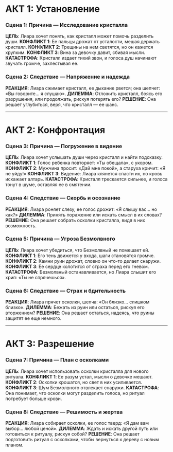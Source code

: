 # АКТ 1: Установление
### Сцена 1: Причина — Исследование кристалла
**ЦЕЛЬ**: Лиара хочет понять, как кристалл может помочь разделить души.
**КОНФЛИКТ 1**: Ее пальцы дрожат от усталости, мешая держать кристалл.
**КОНФЛИКТ 2**: Трещины на нем светятся, но он кажется хрупким.
**КОНФЛИКТ 3**: Вина за девочку давит, сбивая мысли.
**КАТАСТРОФА**: Кристалл издает тихий звон, и голоса душ начинают звучать громче, захлестывая ее.

### Сцена 2: Следствие — Напряжение и надежда
**РЕАКЦИЯ**: Лиара сжимает кристалл, ее дыхание рвется; она шепчет: «Вы говорите… я слушаю».
**ДИЛЕММА**: Отложить кристалл, боясь его разрушения, или продолжать, рискуя потерять его?
**РЕШЕНИЕ**: Она решает углубиться, веря, что кристалл — ее шанс.

___
# АКТ 2: Конфронтация
### Сцена 3: Причина — Погружение в видение
**ЦЕЛЬ**: Лиара хочет услышать души через кристалл и найти подсказку.
**КОНФЛИКТ 1**: Голос ребенка повторяет: «Ты обещала», с укором.
**КОНФЛИКТ 2**: Мужчина просит: «Дай мне покой», а старуха кричит: «Я не уйду!»
**КОНФЛИКТ 3**: Видение: Лиара клянется спасти их, но кровь искажает алтарь.
**КАТАСТРОФА**: Кристалл трескается сильнее, и голоса тонут в шуме, оставляя ее в смятении.

### Сцена 4: Следствие — Скорбь и осознание
**РЕАКЦИЯ**: Лиара роняет слезу, ее голос дрожит: «Я слышу вас… но как?»
**ДИЛЕММА**: Принять поражение или искать смысл в их словах?
**РЕШЕНИЕ**: Она решает собрать осколки кристалла, видя в них возможность.

### Сцена 5: Причина — Угроза Безмолвного
**ЦЕЛЬ**: Лиара хочет убедиться, что Безмолвный не помешает ей.
**КОНФЛИКТ 1**: Его тень движется у входа, шаги становятся громче.
**КОНФЛИКТ 2**: Камни руин дрожат, словно он что-то делает снаружи.
**КОНФЛИКТ 3**: Ее сердце колотится от страха перед его гневом.
**КАТАСТРОФА**: Безмолвный останавливается, но Лиара слышит его хрип: «Ты не спрячешься».

### Сцена 6: Следствие — Страх и бдительность
**РЕАКЦИЯ**: Лиара прячет осколки, шепча: «Он близко… слишком близко».
**ДИЛЕММА**: Бежать из руин или остаться, рискуя его вторжением?
**РЕШЕНИЕ**: Она решает остаться, надеясь, что руины защитят ее еще немного.

___
# АКТ 3: Разрешение
### Сцена 7: Причина — План с осколками
**ЦЕЛЬ**: Лиара хочет использовать осколки кристалла для нового ритуала.
**КОНФЛИКТ 1**: Ее разум устал, мысли о девочке мешают.
**КОНФЛИКТ 2**: Осколки крошатся, но свет в них усиливается.
**КОНФЛИКТ 3**: Шум Безмолвного отвлекает снаружи.
**КАТАСТРОФА**: Она понимает, что осколки могут разделить голоса, но ритуал потребует больше крови.

### Сцена 8: Следствие — Решимость и жертва
**РЕАКЦИЯ**: Лиара собирает осколки, ее голос тверд: «Я дам вам выбор… любой ценой».
**ДИЛЕММА**: Ждать и искать другой путь или готовиться к ритуалу, рискуя собой?
**РЕШЕНИЕ**: Она решает подготовить ритуал с осколками, чтобы вернуться к дереву с новым планом.
